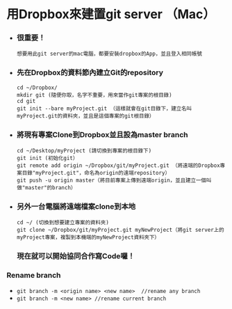 # 用Dropbox來建置git server （Mac）

* ### 很重要！

  ```
  想要用此git server的mac電腦，都要安裝dropbox的App，並且登入相同帳號
  ```
* ### 先在Dropbox的資料節內建立Git的repository

  ```
  cd ~/Dropbox/
  mkdir git (隨便你取，名字不重要，用來當作git專案的根目錄)
  cd git
  git init --bare myProject.git （這樣就會在git目錄下，建立名叫myProject.git的資料夾，並且是這個專案的git根目錄）
  ```
* ### 將現有專案Clone到Dropbox並且設為master branch

  ```
  cd ~/Desktop/myProject (請切換到專案的根目錄下)
  git init (初始化git）
  git remote add origin ~/Dropbox/git/myProject.git （將遠端的Dropbox專案目錄"myProject.git"，命名為origin的遠端repository）
  git push -u origin master（將目前專案上傳到遠端origin，並且建立一個叫做"master"的branch）
  ```
* ### 另外一台電腦將遠端檔案clone到本地

  ```
  cd ~/ (切換到想要建立專案的資料夾)
  git clone ~/Dropbox/git/myProject.git myNewProject（將git server上的myProject專案，複製到本機端的myNewProject資料夾下）
  ```

  ### 現在就可以開始協同合作寫Code囉！

### Rename branch

* `git branch -m <origin name> <new name>  //rename any branch`
* `git branch -m <new name> //rename current branch`





